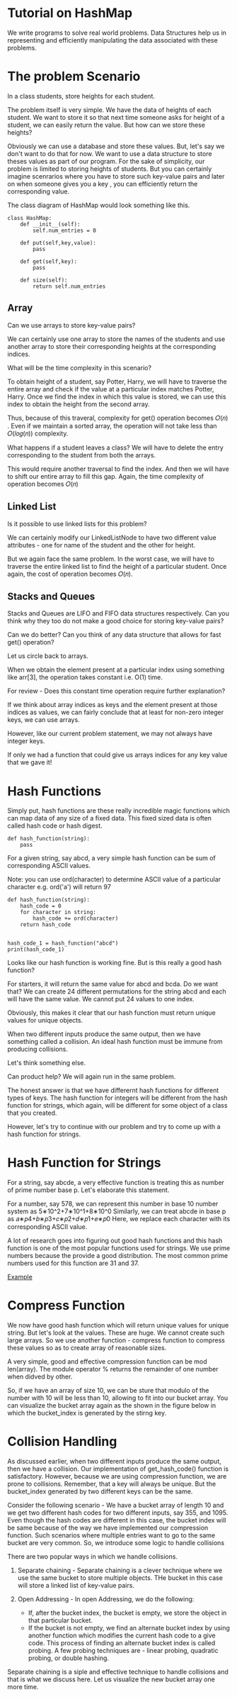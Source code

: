 # Tutorial on HashMap 

We write programs to solve real world problems. Data Structures help us in representing and efficiently manipulating the data associated with these problems. 


# The problem Scenario

In a class students, store heights for each student. 

The problem itself is very simple. We have the data of heights of each student. We want to store it so that next time someone asks for height of a student, we can easily return the value. But how can we store these heights? 


Obviously we can use a database and store these values. But, let's say we don't want to do that for now. We want to use a data structure to store theses values as part of our program. For the sake of simplicity, our problem is limited to storing heights of students. But you can certainly imagine scenrarios where you have to store such key-value pairs and later on when someone gives you a key , you  can efficiently return the corresponding value. 


The class diagram of HashMap would look something like this.


```
class HashMap:
    def __init__(self):
        self.num_entries = 0
    
    def put(self,key,value):
        pass 
    
    def get(self,key):
        pass 
    
    def size(self):
        return self.num_entries
```

## Array 

Can we use arrays to store key-value pairs? 

We can certainly use one array to store the names of the students and use another array to store their corresponding heights at the corresponding indices. 

What will be the time complexity in this scenario?

To obtain height of a student, say Potter, Harry, we will have to traverse the entire array and check if the value at a particular index matches Potter, Harry. Once we find the index in which this value is stored, we can use this index to obtain the height from the second array.

Thus, because of this traveral, complexity for get() operation becomes  𝑂(𝑛) . Even if we maintain a sorted array, the operation will not take less than  𝑂(𝑙𝑜𝑔(𝑛))  complexity.

What happens if a student leaves a class? We will have to delete the entry corresponding to the student from both the arrays.

This would require another traversal to find the index. And then we will have to shift our entire array to fill this gap. Again, the time complexity of operation becomes  𝑂(𝑛)


## Linked List
Is it possible to use linked lists for this problem?

We can certainly modify our LinkedListNode to have two different value attributes - one for name of the student and the other for height.

But we again face the same problem. In the worst case, we will have to traverse the entire linked list to find the height of a particular student. Once again, the cost of operation becomes 𝑂(𝑛).

## Stacks and Queues
Stacks and Queues are LIFO and FIFO data structures respectively. Can you think why they too do not make a good choice for storing key-value pairs?


Can we do better? Can you think of any data structure that allows for fast get() operation?

Let us circle back to arrays.

When we obtain the element present at a particular index using something like arr[3], the operation takes constant i.e. O(1) time.

For review - Does this constant time operation require further explanation?

If we think about array indices as keys and the element present at those indices as values, we can fairly conclude that at least for non-zero integer keys, we can use arrays.

However, like our current problem statement, we may not always have integer keys.

If only we had a function that could give us arrays indices for any key value that we gave it!

# Hash Functions

Simply put, hash functions are these really incredible magic functions which can map data of any size of a fixed data. This fixed sized data is often called hash code or hash digest.



```
def hash_function(string):
    pass
```

For a given string, say abcd, a very simple hash function can be sum of corresponding ASCII values.

Note: you can use ord(character) to determine ASCII value of a particular character e.g. ord('a') will return 97
```
def hash_function(string):
    hash_code = 0
    for character in string:
        hash_code += ord(character)
    return hash_code

    
hash_code_1 = hash_function("abcd")
print(hash_code_1)

```
Looks like our hash function is working fine. But is this really a good hash function?

For starters, it will return the same value for abcd and bcda. Do we want that? We can create 24 different permutations for the string abcd and each will have the same value. We cannot put 24 values to one index.

Obviously, this makes it clear that our hash function must return unique values for unique objects.

When two different inputs produce the same output, then we have something called a collision. An ideal hash function must be immune from producing collisions.

Let's think something else.

Can product help? We will again run in the same problem.

The honest answer is that we have differernt hash functions for different types of keys. The hash function for integers will be different from the hash function for strings, which again, will be different for some object of a class that you created.

However, let's try to continue with our problem and try to come up with a hash function for strings.

# Hash Function for Strings
For a string, say abcde, a very effective function is treating this as number of prime number base p. Let's elaborate this statement.

For a number, say 578, we can represent this number in base 10 number system as
5∗10^2+7∗10^1+8∗10^0
Similarly, we can treat abcde in base p as
𝑎∗𝑝4+𝑏∗𝑝3+𝑐∗𝑝2+𝑑∗𝑝1+𝑒∗𝑝0
Here, we replace each character with its corresponding ASCII value.

A lot of research goes into figuring out good hash functions and this hash function is one of the most popular functions used for strings. We use prime numbers because the provide a good distribution. The most common prime numbers used for this function are 31 and 37.

[Example](./map.py)

# Compress Function 


We now have good hash function which will return unique values for unique string. But let's look at the values. These are huge. We cannot create such large arrays. So we use another function -  compress function to compress these 
values so as to create array of reasonable sizes. 

A very simple, good and effective compression function can be mod len(array). The module operator % returns the remainder of one number when didved by other.

So, if we have an array of size 10, we can be sture that modulo of the number with 10 will be less than 10, allowing to fit into our bucket array. You can visualize the bucket array again as the shown in the figure below in which the bucket_index is generated by the stirng key. 


# Collision Handling 

As discussed earlier, when two different inputs produce the same output, then we have a collision. Our implementation of get_hash_code() function is satisfactory. However, because we are using compression function, we are prone to collisions. Remember, that a key will always be unique. But the bucket_index generated by two different keys can be the same.

Consider the following scenario - We have a bucket array of length 10 and we get two different hash codes for two different inputs, say 355, and 1095. Even though the hash codes are different in this case, the bucket index will be same because of the way we have implemented our compression function. Such scenarios where multiple entries want to go to the same bucket are very common. So, we introduce some logic to handle collisions


There are two popular ways in which we handle collisions.

1. Separate chaining - Separate chaining is a clever technique where we use the same bucket to store multiple objects. THe bucket in this case will store a linked list of key-value pairs.

2. Open Addressing - In open Addressing, we do the following:

    * If, after the bucket index, the bucket is empty, we store the object in that particular bucket.
    * If the bucket is not empty, we find an alternate bucket index by using another function which modifies the current hash code to a give code. This process of finding an alternate bucket index is called probing. A few probing techniques are - linear probing, quadratic probing, or double hashing. 


Separate chaining is a siple and effective technique to handle collisions and that is what we discuss here. Let us visualize the new bucket array one more time. 


